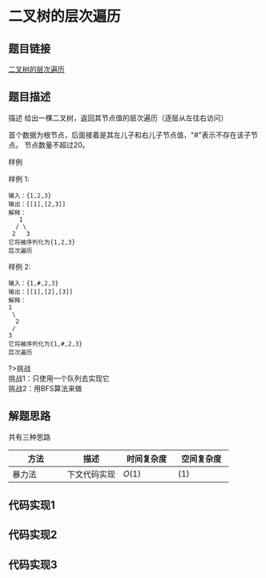 
#  二叉树的层次遍历

## 题目链接

[二叉树的层次遍历](https://www.lintcode.com/problem/binary-tree-level-order-traversal/)

## 题目描述

描述
给出一棵二叉树，返回其节点值的层次遍历（逐层从左往右访问）

首个数据为根节点，后面接着是其左儿子和右儿子节点值，"#"表示不存在该子节点。
节点数量不超过20。

样例

样例 1:
```shell
输入：{1,2,3}
输出：[[1],[2,3]]
解释：
   1
  / \
 2   3
它将被序列化为{1,2,3}
层次遍历
```
样例 2:
```shell
输入：{1,#,2,3}
输出：[[1],[2],[3]]
解释：
1
 \
  2
 /
3
它将被序列化为{1,#,2,3}
层次遍历
```
?>挑战<br>
挑战1：只使用一个队列去实现它<br>
挑战2：用BFS算法来做<br>


## 解题思路
共有三种思路

| <div style="width:70pt">方法</div>  |描述 |<div style="width:70pt">时间复杂度</div> |<div style="width:70pt">空间复杂度</div>|
|---|---|---|---|
|  暴力法 | 下文代码实现  | $O(1)$|$(1)$|



## 代码实现1
## 代码实现2
## 代码实现3